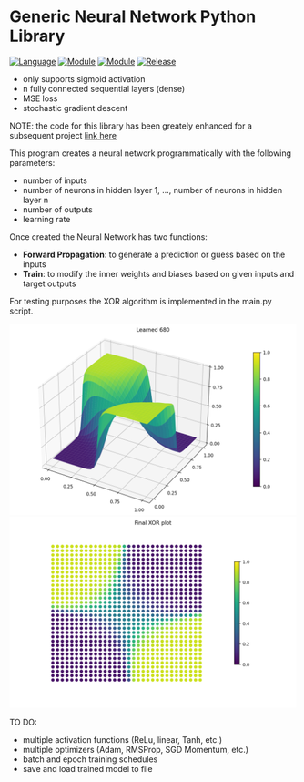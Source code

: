 # Generic Neural Network Python Library
[![Language](https://img.shields.io/badge/language-python-blue.svg?style=flat
)](https://www.python.org)
[![Module](https://img.shields.io/badge/module-numpy-brightgreen.svg?style=flat
)](https://numpy.org/)
[![Module](https://img.shields.io/badge/module-matplotlib-brightgreen.svg?style=flat
)](https://matplotlib.org/)
[![Release](https://img.shields.io/badge/release-v1.0-orange.svg?style=flat
)](https://github.com/amaynez/GenericNeuralNetwork)

- only supports sigmoid activation
- n fully connected sequential layers (dense)
- MSE loss
- stochastic gradient descent

NOTE: the code for this library has been greately enhanced for a subsequent project [link here](https://github.com/amaynez/TicTacToe/blob/master/entities/Neural_Network.py)

This program creates a neural network programmatically with the following parameters:
- number of inputs
- number of neurons in hidden layer 1, ..., number of neurons in hidden layer n
- number of outputs
- learning rate

Once created the Neural Network has two functions:
- <b>Forward Propagation</b>: to generate a prediction or guess based on the inputs
- <b>Train</b>: to modify the inner weights and biases based on given inputs and target outputs

For testing purposes the XOR algorithm is implemented in the main.py script.

<img src='Learning_XOR_Algorithm.png'>
<img src='Final_XOR_Plot.png'>

TO DO:
- multiple activation functions (ReLu, linear, Tanh, etc.)
- multiple optimizers (Adam, RMSProp, SGD Momentum, etc.)
- batch and epoch training schedules
- save and load trained model to file

